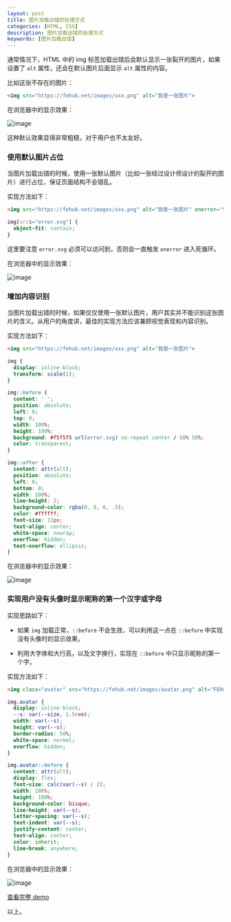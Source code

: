 ```yaml
---
layout: post
title: 图片加载出错的处理方式
categories: [HTML, CSS]
description: 图片加载出错的处理方式
keywords: [图片加载出错]
---
```


通常情况下，HTML 中的 img 标签加载出错后会默认显示一张裂开的图片，如果设置了 `alt` 属性，还会在默认图片后面显示 `alt` 属性的内容。

比如这张不存在的图片：

```html
<img src="https://fehub.net/images/xxx.png" alt="我是一张图片">
```

在浏览器中的显示效果：

![image](https://fehub.net/images/posts/2020/img-load-error-1.jpg)

这种默认效果显得非常粗糙，对于用户也不太友好。

### 使用默认图片占位

当图片加载出错的时候，使用一张默认图片（比如一张经过设计师设计的裂开的图片）进行占位，保证页面结构不会错乱。

实现方法如下：

```html
<img src="https://fehub.net/images/xxx.png" alt="我是一张图片" onerror="this.src='error.svg'">
```

```css
img[src$="error.svg"] {
  object-fit: contain;
}
```

这里要注意 `error.svg` 必须可以访问到，否则会一直触发 `onerror` 进入死循环。

在浏览器中的显示效果：

![image](https://fehub.net/images/posts/2020/img-load-error-2.jpg)

### 增加内容识别

当图片加载出错的时候，如果仅仅使用一张默认图片，用户其实并不能识别这张图片的含义。从用户的角度讲，最佳的实现方法应该兼顾视觉表现和内容识别。

实现方法如下：

```html
<img src="https://fehub.net/images/xxx.png" alt="我是一张图片">
```

```css
img {
  display: inline-block;
  transform: scale(1);
}

img::before {
  content: ' ';
  position: absolute;
  left: 0;
  top: 0;
  width: 100%;
  height: 100%;
  background: #f5f5f5 url(error.svg) no-repeat center / 50% 50%;
  color: transparent;
}

img::after {
  content: attr(alt);
  position: absolute;
  left: 0;
  bottom: 0;
  width: 100%;
  line-height: 2;
  background-color: rgba(0, 0, 0, .5);
  color: #ffffff;
  font-size: 12px;
  text-align: center;
  white-space: nowrap;
  overflow: hidden;
  text-overflow: ellipsis;
}
```

在浏览器中的显示效果：

![image](https://fehub.net/images/posts/2020/img-load-error-3.jpg)

### 实现用户没有头像时显示昵称的第一个汉字或字母

实现思路如下：

- 如果 `img` 加载正常，`::before` 不会生效，可以利用这一点在 `::before` 中实现没有头像时的显示效果。

- 利用大字体和大行高，以及文字换行，实现在 `::before` 中只显示昵称的第一个字。

实现方法如下：

```html
<img class="avatar" src="https://fehub.net/images/avatar.png" alt="FEHub">
```

```css
img.avatar {
  display: inline-block;
  --s: var(--size, 1.5rem);
  width: var(--s);
  height: var(--s);
  border-radius: 50%;
  white-space: normal;
  overflow: hidden;
}

img.avatar::before {
  content: attr(alt);
  display: flex;
  font-size: calc(var(--s) / 2);
  width: 100%;
  height: 100%;
  background-color: bisque;
  line-height: var(--s);
  letter-spacing: var(--s);
  text-indent: var(--s);
  justify-content: center;
  text-align: center;
  color: inherit;
  line-break: anywhere;
}
```

在浏览器中的显示效果：

![image](https://fehub.net/images/posts/2020/img-load-error-4.jpg)

[查看完整 demo](https://fehub.net/demos/posts/2020/img-load-error.html)

以上。

